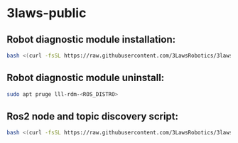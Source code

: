 # 3laws-public

## Robot diagnostic module installation:
```bash
bash <(curl -fsSL https://raw.githubusercontent.com/3LawsRobotics/3laws-public/beta/rdm/install.sh) [-h (help)] [-y (yes to all)] [-r <ROBOT_ID>]
```

## Robot diagnostic module uninstall:
```bash
sudo apt pruge lll-rdm-<ROS_DISTRO>
```

## Ros2 node and topic discovery script:
```bash
bash <(curl -fsSL https://raw.githubusercontent.com/3LawsRobotics/3laws-public/master/rdm/ros_graph_discovery.sh)
```
